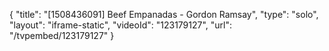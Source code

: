 {
    "title": "[1508436091] Beef Empanadas - Gordon Ramsay",
    "type": "solo",
    "layout": "iframe-static",
    "videoId": "123179127",
    "url": "\/tvpembed\/123179127"
}